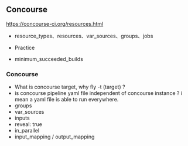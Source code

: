 ## Concourse
https://concourse-ci.org/resources.html
- resource_types、resources、var_sources、groups、jobs

- Practice

- minimum_succeeded_builds

### Concourse
- What is concourse target, why fly -t (target) ?
- is concourse pipeline yaml file independent of concourse instance ? i mean a yaml file is able to run everywhere.
- groups
- var_sources
- inputs
- reveal: true
- in_parallel
- input_mapping / output_mapping

